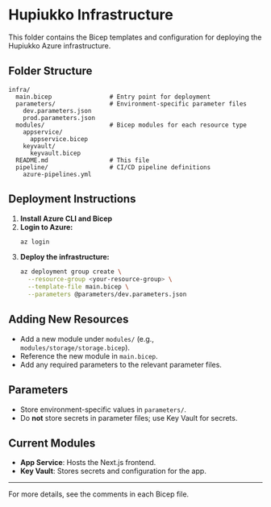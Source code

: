 # Hupiukko Infrastructure

This folder contains the Bicep templates and configuration for deploying the Hupiukko Azure infrastructure.

## Folder Structure

```
infra/
  main.bicep                # Entry point for deployment
  parameters/               # Environment-specific parameter files
    dev.parameters.json
    prod.parameters.json
  modules/                  # Bicep modules for each resource type
    appservice/
      appservice.bicep
    keyvault/
      keyvault.bicep
  README.md                 # This file
  pipeline/                 # CI/CD pipeline definitions
    azure-pipelines.yml
```

## Deployment Instructions

1. **Install Azure CLI and Bicep**
2. **Login to Azure:**
   ```sh
   az login
   ```
3. **Deploy the infrastructure:**
   ```sh
   az deployment group create \
     --resource-group <your-resource-group> \
     --template-file main.bicep \
     --parameters @parameters/dev.parameters.json
   ```

## Adding New Resources
- Add a new module under `modules/` (e.g., `modules/storage/storage.bicep`).
- Reference the new module in `main.bicep`.
- Add any required parameters to the relevant parameter files.

## Parameters
- Store environment-specific values in `parameters/`.
- Do **not** store secrets in parameter files; use Key Vault for secrets.

## Current Modules
- **App Service**: Hosts the Next.js frontend.
- **Key Vault**: Stores secrets and configuration for the app.

---

For more details, see the comments in each Bicep file. 